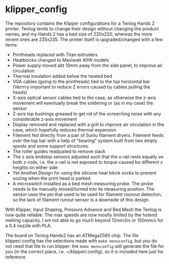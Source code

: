 # klipper_config
The repository contains the Klipper configurations for a Tenlog Hands 2 printer. Tenlog tends to change their design without changing the product names, and my Hands 2 has a bed size of 220x220, whereas the more recent ones are 235x235.
The printer itself is upgraded/changed with a few items:
- Printheads replaced with Titan extruders
- Heatblocks changed to Maxiwatt 40W models
- Power supply moved abt 10mm away from the side panel, to improve air circulation
- Thermal insulation added below the heated bed
- VGA cables (going to the printheads) tied to the top horizontal bar (Verrrry important to reduce Z errors caused by cables pulling the heads)
- X-axis optical sensor cables tied to the case, as otherwise the z-axis movement will eventually break the soldering or (as in my case) the sensor
- Z-axis top bushings greased to get rid of the screeching noise with any considerable z-axis movement
- Display removed and replaced with a grill to improve air circulation in the case, which hopefully reduces thermal expansion
- Filement fed directly from a pair of Sunlu filament dryers. Filement feeds over the top bar with a help of "bearing" system built from two empty spools and some support structures.
- The roller guides readjusted to remove slack
- The z axis endstop sensors adjusted such that the x-rail rests equally on both z-rods, i.e. the x-rail is not exposed to torque caused be different z heights on either side
- Yet Anothet Design for using the silicone heat block socks to prevent oozing when the print head is parked.
- A microswitch installed as a bed mesh measuring probe. The probe needs to be manually moved/turned into its measuring position.  The sensor uses the pin that used to be used for filament rounout detection, so the lack of filament runout sensor is a downside of this design.

With Klipper, Input Shaping, Pressure Advance and Bed Mesh the Tenlog is now quite reliable. The max speeds are now mostly limited by the hotend melting capacity, I am not able to go much beyond 12mm3/s or 150mm/s for a 0.4 nozzle with PLA.

The board on Tenlog Hands2 has an ATMega2560 chip. The file klipper/.config has the selections made with `make menuconfig`, but you do not need that file to run klipper: the `make menuconfig` will generate the file for you (in the correct place, i.e. ~/klipper/.config), so it is included here just for reference.
